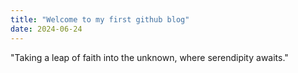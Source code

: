 ```yaml
---
title: "Welcome to my first github blog"
date: 2024-06-24
---
```

"Taking a leap of faith into the unknown, where serendipity awaits."

